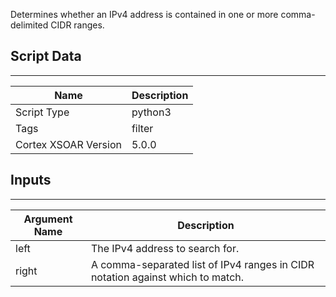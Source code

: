 Determines whether an IPv4 address is contained in one or more comma-delimited CIDR ranges.

## Script Data

---

| **Name** | **Description** |
| --- | --- |
| Script Type | python3 |
| Tags | filter |
| Cortex XSOAR Version | 5.0.0 |

## Inputs

---

| **Argument Name** | **Description** |
| --- | --- |
| left | The IPv4 address to search for. |
| right | A comma-separated list of IPv4 ranges in CIDR notation against which to match. |

